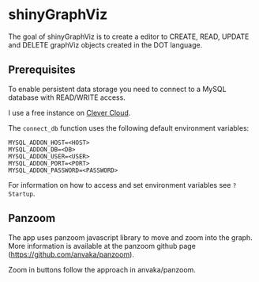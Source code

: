 
# shinyGraphViz

<!-- badges: start -->
<!-- badges: end -->

The goal of shinyGraphViz is to create a editor to CREATE, READ, UPDATE and DELETE graphViz objects created in the DOT language. 

## Prerequisites

To enable persistent data storage you need to connect to a MySQL database with READ/WRITE access.

I use a free instance on [Clever Cloud](https://www.clever-cloud.com/).

The `connect_db` function uses the following default environment variables:

```
MYSQL_ADDON_HOST=<HOST>
MYSQL_ADDON_DB=<DB>
MYSQL_ADDON_USER=<USER>
MYSQL_ADDON_PORT=<PORT>
MYSQL_ADDON_PASSWORD=<PASSWORD>
```

For information on how to access and set environment variables see `?Startup`.

## Panzoom

The app uses panzoom javascript library to move and zoom into the graph. More information is available at the panzoom github page (https://github.com/anvaka/panzoom).

Zoom in buttons follow the approach in anvaka/panzoom. 


